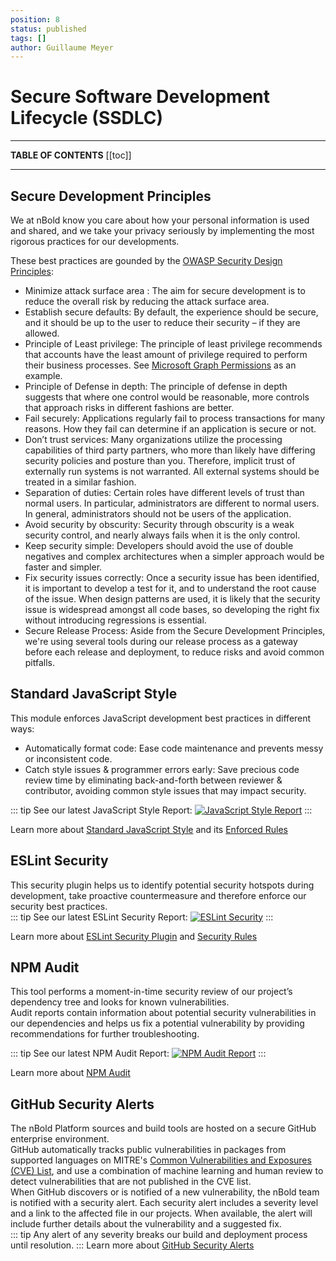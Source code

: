 ```yaml
---
position: 8
status: published
tags: []
author: Guillaume Meyer
---
```

# Secure Software Development Lifecycle (SSDLC)

---

**TABLE OF CONTENTS**
[[toc]]

---

## Secure Development Principles

We at nBold know you care about how your personal information is used and shared, and we take your privacy seriously by implementing the most rigorous practices for our developments.

These best practices are gounded by the [OWASP Security Design Principles](https://www.owasp.org):
* Minimize attack surface area : The aim for secure development is to reduce the overall risk by reducing the attack surface area.
* Establish secure defaults: By default, the experience should be secure, and it should be up to the user to reduce their security – if they are allowed.
* Principle of Least privilege: The principle of least privilege recommends that accounts have the least amount of privilege required to perform their business processes. See [Microsoft Graph Permissions](/trust-center/microsoft-graph-permissions.md) as an example.
* Principle of Defense in depth: The principle of defense in depth suggests that where one control would be reasonable, more controls that approach risks in different fashions are better.
* Fail securely: Applications regularly fail to process transactions for many reasons. How they fail can determine if an application is secure or not.
* Don’t trust services: Many organizations utilize the processing capabilities of third party partners, who more than likely have differing security policies and posture than you. Therefore, implicit trust of externally run systems is not warranted. All external systems should be treated in a similar fashion.
* Separation of duties: Certain roles have different levels of trust than normal users. In particular, administrators are different to normal users. In general, administrators should not be users of the application.
* Avoid security by obscurity: Security through obscurity is a weak security control, and nearly always fails when it is the only control.
* Keep security simple: Developers should avoid the use of double negatives and complex architectures when a simpler approach would be faster and simpler.
* Fix security issues correctly: Once a security issue has been identified, it is important to develop a test for it, and to understand the root cause of the issue. When design patterns are used, it is likely that the security issue is widespread amongst all code bases, so developing the right fix without introducing regressions is essential.
* Secure Release Process: Aside from the Secure Development Principles, we're using several tools during our release process as a gateway before each release and deployment, to reduce risks and avoid common pitfalls.

## Standard JavaScript Style

This module enforces JavaScript development best practices in different ways:
* Automatically format code: Ease code maintenance and prevents messy or inconsistent code.
* Catch style issues & programmer errors early: Save precious code review time by eliminating back-and-forth between reviewer & contributor, avoiding common style issues that may impact security.

::: tip
See our latest JavaScript Style Report: [![JavaScript Style Report](https://img.shields.io/badge/code_style-standard-success.svg)](https://assets.nbold.io/audits/code/code_linting_report.log)
:::

Learn more about [Standard JavaScript Style](https://www.npmjs.com/package/standard#usage) and its [Enforced Rules](https://github.com/standard/standard/blob/HEAD/RULES.md)

## ESLint Security

This security plugin helps us to identify potential security hotspots during development, take proactive countermeasure and therefore enforce our security best practices.  
::: tip
See our latest ESLint Security Report: [![ESLint Security](https://img.shields.io/badge/eslint_security-audited-success.svg)](https://assets.nbold.io/audits/code/code_security_report.log)
:::

Learn more about [ESLint Security Plugin](https://github.com/nodesecurity/eslint-plugin-security) and [Security Rules](https://github.com/nodesecurity/eslint-plugin-security#rules)

## NPM Audit

This tool performs a moment-in-time security review of our project’s dependency tree and looks for known vulnerabilities.  
Audit reports contain information about potential security vulnerabilities in our dependencies and helps us fix a potential vulnerability by providing recommendations for further troubleshooting.  

::: tip
See our latest NPM Audit Report: [![NPM Audit Report](https://img.shields.io/badge/npm_audit-audited-success.svg)](https://assets.nbold.io/audits/third_party/third_party_security_report.log)
:::

Learn more about [NPM Audit](https://docs.npmjs.com/cli/audit)

## GitHub Security Alerts

The nBold Platform sources and build tools are hosted on a secure GitHub enterprise environment.  
GitHub automatically tracks public vulnerabilities in packages from supported languages on MITRE's [Common Vulnerabilities and Exposures (CVE) List](https://cve.mitre.org/), and use a combination of machine learning and human review to detect vulnerabilities that are not published in the CVE list.  
When GitHub discovers or is notified of a new vulnerability, the nBold team is notified with a security alert. Each security alert includes a severity level and a link to the affected file in our projects. When available, the alert will include further details about the vulnerability and a suggested fix.  
::: tip
Any alert of any severity breaks our build and deployment process until resolution.
:::
Learn more about [GitHub Security Alerts](https://docs.github.com/en/code-security/supply-chain-security/managing-vulnerabilities-in-your-projects-dependencies/about-alerts-for-vulnerable-dependencies)

